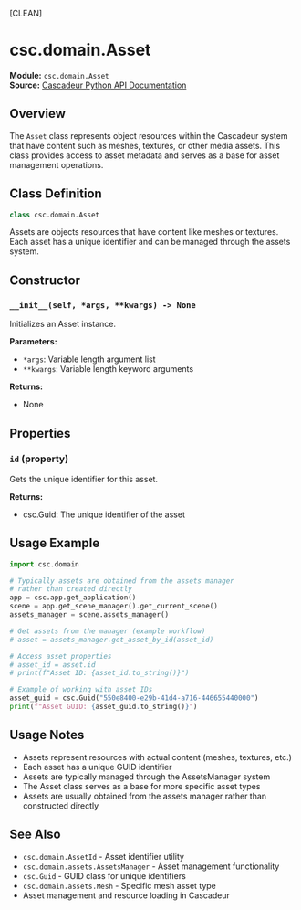 [CLEAN]

# csc.domain.Asset

**Module:** `csc.domain.Asset`  
**Source:** [Cascadeur Python API Documentation](https://cascadeur.com/python-api/_generate/csc.domain.Asset.html)

## Overview

The `Asset` class represents object resources within the Cascadeur system that have content such as meshes, textures, or other media assets. This class provides access to asset metadata and serves as a base for asset management operations.

## Class Definition

```python
class csc.domain.Asset
```

Assets are objects resources that have content like meshes or textures. Each asset has a unique identifier and can be managed through the assets system.

## Constructor

### `__init__(self, *args, **kwargs) -> None`

Initializes an Asset instance.

**Parameters:**
- `*args`: Variable length argument list
- `**kwargs`: Variable length keyword arguments

**Returns:**
- None

## Properties

### `id` (property)

Gets the unique identifier for this asset.

**Returns:**
- csc.Guid: The unique identifier of the asset

## Usage Example

```python
import csc.domain

# Typically assets are obtained from the assets manager
# rather than created directly
app = csc.app.get_application()
scene = app.get_scene_manager().get_current_scene()
assets_manager = scene.assets_manager()

# Get assets from the manager (example workflow)
# asset = assets_manager.get_asset_by_id(asset_id)

# Access asset properties
# asset_id = asset.id
# print(f"Asset ID: {asset_id.to_string()}")

# Example of working with asset IDs
asset_guid = csc.Guid("550e8400-e29b-41d4-a716-446655440000")
print(f"Asset GUID: {asset_guid.to_string()}")
```

## Usage Notes

- Assets represent resources with actual content (meshes, textures, etc.)
- Each asset has a unique GUID identifier
- Assets are typically managed through the AssetsManager system
- The Asset class serves as a base for more specific asset types
- Assets are usually obtained from the assets manager rather than constructed directly

## See Also

- `csc.domain.AssetId` - Asset identifier utility
- `csc.domain.assets.AssetsManager` - Asset management functionality
- `csc.Guid` - GUID class for unique identifiers
- `csc.domain.assets.Mesh` - Specific mesh asset type
- Asset management and resource loading in Cascadeur